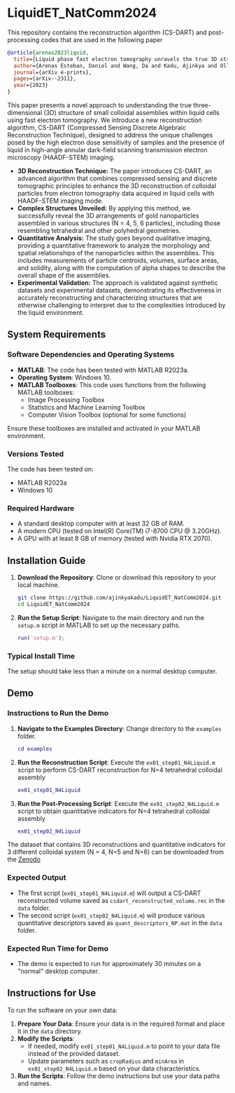 # LiquidET_NatComm2024

This repository contains the reconstruction algorithm (CS-DART) and post-processing codes that are used in the following paper
```bibtex
@article{arenas2023liquid,
  title={Liquid phase fast electron tomography unravels the true 3D structure of colloidal assemblies},
  author={Arenas Esteban, Daniel and Wang, Da and Kadu, Ajinkya and Olluyn, Noa and S{\'a}nchez Iglesias, Ana and Gomez Perez, Alejandro and Gonzalez Casablanca, Jesus and Nicolopoulos, Stavros and Liz-Marz{\'a}n, Luis M and Bals, Sara},
  journal={arXiv e-prints},
  pages={arXiv--2311},
  year={2023}
}
```
This paper presents a novel approach to understanding the true three-dimensional (3D) structure of small colloidal assemblies within liquid cells using fast electron tomography. We introduce a new reconstruction algorithm, CS-DART (Compressed Sensing Discrete Algebraic Reconstruction Technique), designed to address the unique challenges posed by the high electron dose sensitivity of samples and the presence of liquid in high-angle annular dark-field scanning transmission electron microscopy (HAADF-STEM) imaging.  
- **3D Reconstruction Technique:** The paper introduces CS-DART, an advanced algorithm that combines compressed sensing and discrete tomographic principles to enhance the 3D reconstruction of colloidal particles from electron tomography data acquired in liquid cells with HAADF-STEM imaging mode.
- **Complex Structures Unveiled:** By applying this method, we successfully reveal the 3D arrangements of gold nanoparticles assembled in various structures (N = 4, 5, 6 particles), including those resembling tetrahedral and other polyhedral geometries.
- **Quantitative Analysis:** The study goes beyond qualitative imaging, providing a quantitative framework to analyze the morphology and spatial relationships of the nanoparticles within the assemblies. This includes measurements of particle centroids, volumes, surface areas, and solidity, along with the computation of alpha shapes to describe the overall shape of the assemblies.
- **Experimental Validation:** The approach is validated against synthetic datasets and experimental datasets, demonstrating its effectiveness in accurately reconstructing and characterizing structures that are otherwise challenging to interpret due to the complexities introduced by the liquid environment.


## System Requirements

### Software Dependencies and Operating Systems
- **MATLAB**: The code has been tested with MATLAB R2023a.
- **Operating System**: Windows 10.
- **MATLAB Toolboxes**: This code uses functions from the following MATLAB toolboxes:
  - Image Processing Toolbox
  - Statistics and Machine Learning Toolbox
  - Computer Vision Toolbox (optional for some functions)
  
Ensure these toolboxes are installed and activated in your MATLAB environment.

### Versions Tested
The code has been tested on:
- MATLAB R2023a
- Windows 10

### Required Hardware
- A standard desktop computer with at least 32 GB of RAM.
- A modern CPU (tested on Intel(R) Core(TM) i7-8700 CPU @ 3.20GHz).
- A GPU with at least 8 GB of memory (tested with Nvidia RTX 2070).

## Installation Guide

1. **Download the Repository**: Clone or download this repository to your local machine.
   ```bash
   git clone https://github.com/ajinkyakadu/LiquidET_NatComm2024.git
   cd LiquidET_NatComm2024
   ```
2. **Run the Setup Script**: Navigate to the main directory and run the `setup.m` script in MATLAB to set up the necessary paths.
   ```matlab
   run('setup.m');
   ```
   
### Typical Install Time
The setup should take less than a minute on a normal desktop computer.

## Demo

### Instructions to Run the Demo
1. **Navigate to the Examples Directory**: Change directory to the `examples` folder.
   ```matlab
   cd examples
   ```
2. **Run the Reconstruction Script**: Execute the `ex01_step01_N4Liquid.m` script to perform CS-DART reconstruction for N=4 tetrahedral colloidal assembly
   ```matlab
   ex01_step01_N4Liquid
   ```
3. **Run the Post-Processing Script**: Execute the `ex01_step02_N4Liquid.m` script to obtain quantitative indicators for N=4 tetrahedral colloidal assembly
   ```matlab
   ex01_step02_N4Liquid
   ```
The dataset that contains 3D reconstructions and quantitative indicators for 3 different colloidal system (N = 4, N=5 and N=6) can be downloaded from the [Zenodo](https://zenodo.org/records/11175299/files/Liquid_Nat_Comm_datasets.zip?download=1&preview=1)

### Expected Output
- The first script (`ex01_step01_N4Liquid.m`) will output a CS-DART reconstructed volume saved as `csdart_reconstructed_volume.rec` in the `data` folder.
- The second script (`ex01_step02_N4Liquid.m`) will produce various quantitative descriptors saved as `quant_descriptors_NP.mat` in the `data` folder.

### Expected Run Time for Demo
- The demo is expected to run for approximately 30 minutes on a "normal" desktop computer.

## Instructions for Use

To run the software on your own data:

1. **Prepare Your Data**: Ensure your data is in the required format and place it in the `data` directory.
2. **Modify the Scripts**: 
   - If needed, modify `ex01_step01_N4Liquid.m` to point to your data file instead of the provided dataset.
   - Update parameters such as `cropRadius` and `minArea` in `ex01_step02_N4Liquid.m` based on your data characteristics.
3. **Run the Scripts**: Follow the demo instructions but use your data paths and names.
